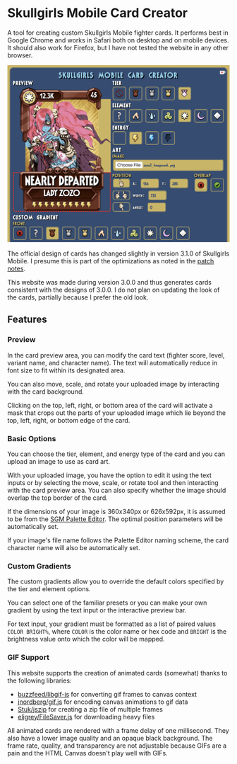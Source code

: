 # Skullgirls Mobile Card Creator

A tool for creating custom Skullgirls Mobile fighter cards.
It performs best in Google Chrome and works in Safari both on desktop and on mobile devices.
It should also work for Firefox, but I have not tested the website in any other browser.

<img src="preview.png">

The official design of cards has changed slightly in version 3.1.0 of Skullgirls Mobile.
I presume this is part of the optimizations as noted in the [patch notes](https://forum.skullgirlsmobile.com/threads/official-3-1-update-notes-coming-soon.5246/).

This website was made during version 3.0.0 and thus generates cards consistent with the designs of 3.0.0.
I do not plan on updating the look of the cards, partially because I prefer the old look.

## Features

### Preview

In the card preview area, you can modify the card text (fighter score, level, variant name, and character name).
The text will automatically reduce in font size to fit within its designated area.

You can also move, scale, and rotate your uploaded image by interacting with the card background.

Clicking on the top, left, right, or bottom area of the card will activate a mask that crops out the parts of your uploaded image which lie beyond the top, left, right, or bottom edge of the card.

### Basic Options

You can choose the tier, element, and energy type of the card and you can upload an image to use as card art.

With your uploaded image, you have the option to edit it using the text inputs or by selecting the move, scale, or rotate tool and then interacting with the card preview area.
You can also specify whether the image should overlap the top border of the card.

If the dimensions of your image is 360x340px or 626x592px, it is assumed to be from the [SGM Palette Editor](https://github.com/Krazete/sgmpalette).
The optimal position parameters will be automatically set.

If your image's file name follows the Palette Editor naming scheme, the card character name will also be automatically set.

### Custom Gradients

The custom gradients allow you to override the default colors specified by the tier and element options.

You can select one of the familiar presets or you can make your own gradient by using the text input or the interactive preview bar.

For text input, your gradient must be formatted as a list of paired values `COLOR BRIGHT%`, where `COLOR` is the color name or hex code and `BRIGHT` is the brightness value onto which the color will be mapped.

### GIF Support

This website supports the creation of animated cards (somewhat) thanks to the following libraries:

* [buzzfeed/libgif-js](https://github.com/buzzfeed/libgif-js) for converting gif frames to canvas context
* [jnordberg/gif.js](https://github.com/jnordberg/gif.js) for encoding canvas animations to gif data
* [Stuk/jszip](https://github.com/Stuk/jszip) for creating a zip file of multiple frames
* [eligrey/FileSaver.js](https://github.com/eligrey/FileSaver.js) for downloading heavy files

All animated cards are rendered with a frame delay of one millisecond.
They also have a lower image quality and an opaque black background.
The frame rate, quality, and transparency are not adjustable because GIFs are a pain and the HTML Canvas doesn't play well with GIFs.

<!--
## Background Processes

### Gradient Maps

Gradient maps are applied after running them through a series of canvas-based operations.

1. Load an image, draw it in a canvas, and average the color values of each pixel to get brightness values (this formula isn't quite right, but it's good enough).
2. Load the gradient map and draw it stretched out on a 256px by 1px canvas.
3. Map the image brightness values `i` to the `i`th gradient value to get the mapped color.
4. Draw the new data to a canvas and take the `dataURL` from that canvas to use as an image `src`.

Foreground gradients are loaded from images in the [gradient](gradient) folder.

Background gradients are not loaded from images because I could not find these gradient maps in the APK.
Instead, I loaded cropped in-game screenshots as card art and repeatedly adjusted colors and percentages of the background gradient until I achieved an acceptable approximation.

### Image Transformations

The interactive image editing tools use basic distance and angle formulas to adjust the CSS properties of the uploaded image.

These operations depend on the position of initial mouse click.
To make it work on mobile devices, only the first touch input is used and is treated as a mouse input. Page scrolling and zooming is disabled when the card preview area is in use.

### Rendering

The process of rendering the card preview area into a downloadable image relies heavily on the `window.getComputedStyle` function to obtain the position, transformation, and clip path of all necessary elements.

This was difficult to understand and complete because many of these CSS properties have varying origin points; some are relative to the element, some are relative to the preview area, and some are relative to the window.
The order for applying clip paths and transformation matrices also compounded my confusion until I took an hour of hard thinking to figure it out.

I decided to add support for animated GIFs due to some memes that Budget posted in the Skullgirls Discord server. It took an entire day and mostly involved a struggle with asynchronicity and promises.
-->
